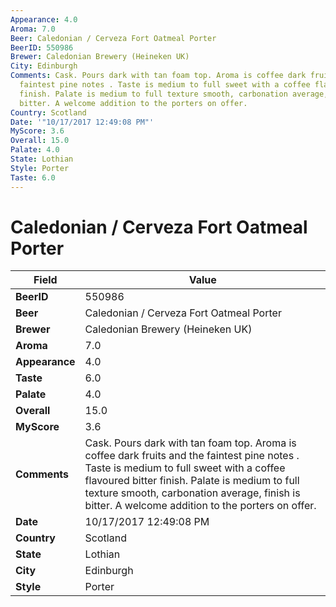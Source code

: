 ```yaml
---
Appearance: 4.0
Aroma: 7.0
Beer: Caledonian / Cerveza Fort Oatmeal Porter
BeerID: 550986
Brewer: Caledonian Brewery (Heineken UK)
City: Edinburgh
Comments: Cask. Pours dark with tan foam top. Aroma is coffee dark fruits and the
  faintest pine notes . Taste is medium to full sweet with a coffee flavoured bitter
  finish. Palate is medium to full texture smooth, carbonation average, finish is
  bitter. A welcome addition to the porters on offer.
Country: Scotland
Date: '"10/17/2017 12:49:08 PM"'
MyScore: 3.6
Overall: 15.0
Palate: 4.0
State: Lothian
Style: Porter
Taste: 6.0
---
```


# Caledonian / Cerveza Fort Oatmeal Porter

| Field         | Value |
|---------------|-------|
| **BeerID** | 550986 |
| **Beer** | Caledonian / Cerveza Fort Oatmeal Porter |
| **Brewer** | Caledonian Brewery (Heineken UK) |
| **Aroma** | 7.0 |
| **Appearance** | 4.0 |
| **Taste** | 6.0 |
| **Palate** | 4.0 |
| **Overall** | 15.0 |
| **MyScore** | 3.6 |
| **Comments** | Cask. Pours dark with tan foam top. Aroma is coffee dark fruits and the faintest pine notes . Taste is medium to full sweet with a coffee flavoured bitter finish. Palate is medium to full texture smooth, carbonation average, finish is bitter. A welcome addition to the porters on offer. |
| **Date** | 10/17/2017 12:49:08 PM |
| **Country** | Scotland |
| **State** | Lothian |
| **City** | Edinburgh |
| **Style** | Porter |
